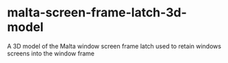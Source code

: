 # malta-screen-frame-latch-3d-model

A 3D model of the Malta window screen frame latch used to retain windows screens into the window frame
